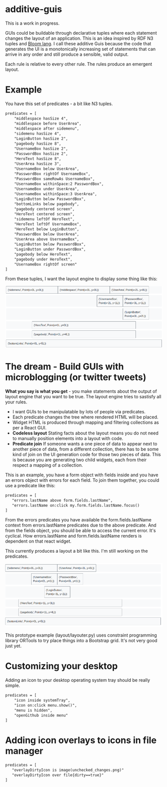 # additive-guis

This is a work in progress.

GUIs could be buildable through declarative tuples where each statement changes the layout of an application. This is an idea inspired by RDF N3 tuples and [Bloom lang](http://bloom-lang.net/). I call these additive Guis because the  code that generates the UI is a monotonically increasing set of statements that can arrive in any order and still produce a sensible, valid output.

Each rule is relative to every other rule. The rules produce an emergent layout.

# Example

You have this set of predicates - a bit like N3 tuples.

```
predicates = [
    "middlespace hasSize 4",
    "middlespace before UserArea",
    "middlespace after sidemenu",
    "sidemenu hasSize 4",
    "LoginButton hasSize 2",
    "pagebody hasSize 8",
    "UsernameBox hasSize 2",
    "PasswordBox hasSize 2",
    "HeroText hasSize 8",
    "UserArea hasSize 3",
    "UsernameBox below UserArea",
	"PasswordBox rightOf UsernameBox",
    "PasswordBox sameRowAs UsernameBox",
    "UsernameBox withinSpace:2 PasswordBox",
    "UsernameBox under UserArea",   
    "UsernameBox withinSpace:3 UserArea",
    "LoginButton below PasswordBox",
    "bottomLinks below pagebody",
    "pagebody centered screen",
    "HeroText centered screen", 
    "sidemenu leftOf HeroText",
    "HeroText leftOf UsernameBox",
    "HeroText below LoginButton",
    "PasswordBox below UserArea",
    "UserArea above UsernameBox",
    "LoginButton below PasswordBox",
    "LoginButton under PasswordBox",
    "pagebody below HeroText",
    "pagebody under HeroText",
    "UsernameBox rightOf screen"
]
```

From these tuples, I want the layout engine to display some thing like this:

![goal](goal.png)

# The dream - Build GUIs with microblogging (or twitter tweets)

**What you say is what you get** - you make statements about the output of layout engine that you want to be true. The layout engine tries to sastisfy all your rules.
* I want GUIs to be manipulatable by lots of people via predicates.
 * Each predicate changes the tree where rendered HTML will be placed.
 * Widget HTML is produced through mapping and filtering collections as per a React GUI.
 * **Codeless layout** Stating facts about the layout means you do not need to manually position elements into a layout with code.
 * **Predicate join** If someone wants a one piece of data to appear next to another piece of data, from a different collection, there has to be some kind of join on the UI generation code for those two pieces of data. This is because you are generating two child widgets, each from their respect a mapping of a collection.
 
 This is an example, you have a form object with fields inside and you have an errors object with errors for each field. To join them together, you could use a predicate like this:
 
 ```
 predicates = [
    "errors.lastName above form.fields.lastName",
    "errors.lastName on:click my.form.fields.lastName.focus()
 ]
 ```
From the errors predicates you have available the form.fields.lastName context from errors.lastName predicates due to the above predicate. And from the fields object, you should be able to access the current error. It's cyclical. How errors.lastName and form.fields.lastName renders is dependent on that react widget.


This currently produces a layout a bit like this. I'm still working on the predicates.

![example-layout](additive-gui-1.png)

This prototype example (layout/layouter.py) uses constraint programming library ORTools to try place things into a Bootstrap grid. It's not very good just yet.


# Customizing your desktop

Adding an icon to your desktop operating system tray should be really simple.

```
predicates = [
    "icon inside systemTray",
    "icon on:click menu.show()",
    "menu is hidden",
    "openGithub inside menu"
]
```

# Adding icon overlays to icons in file manager

```
predicates = [
   "overlayDirtyIcon is image(unchecked_changes.png)"
   "overlayDirtyIcon over file{dirty==true}"	
]
```


